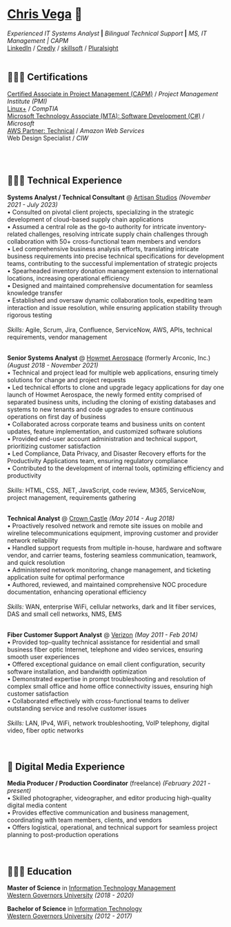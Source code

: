# [Chris Vega](mailto:chris@twop0intfive.xyz) 📧 <br>

_Experienced IT Systems Analyst_ **|** _Bilingual Technical Support_ **|** _MS, IT Management | CAPM_ <br>
[LinkedIn](https://www.linkedin.com/in/chrisevega/) / [Credly](https://www.credly.com/users/christian-vega.3c10d314/badges) / [skillsoft](https://skillsoft.digitalbadges.skillsoft.com/profile/christianvega767921/wallet) / [Pluralsight](https://app.pluralsight.com/profile/twop0intfive) <br><br>



## 👨🏻‍💻 Certifications
[Certified Associate in Project Management (CAPM)](https://www.credly.com/badges/53d36d2b-f25e-438c-a1df-50556c585e59)  /  _Project Management Institute (PMI)_<br>
[Linux+](https://www.credly.com/badges/522af907-eef4-43cd-8431-bb02636bd5f5)  /  _CompTIA_<br>
[Microsoft Technology Associate (MTA): Software Development (C#)](https://www.credly.com/badges/7c19476b-a729-4cd3-9e9c-9f73289ee52d)  /  _Microsoft_<br>
[AWS Partner: Technical](https://www.credly.com/badges/360a7bc9-5e74-44bd-8c49-c51e98bc8dfd)  /  _Amazon Web Services_<br>
Web Design Specialist  /  _CIW_

<br><br>



## 👨🏻‍💻 Technical Experience

**Systems Analyst / Technical Consultant** @ [Artisan Studios](https://www.artisan-studios.com) _(November 2021 - July 2023)_ <br>
  • Consulted on pivotal client projects, specializing in the strategic development of cloud-based supply chain applications<br>
  • Assumed a central role as the go-to authority for intricate inventory-related challenges, resolving intricate supply chain challenges through collaboration with 50+ cross-functional team members and vendors<br>
  • Led comprehensive business analysis efforts, translating intricate business requirements into precise technical specifications for development teams, contributing to the successful implementation of strategic projects<br>
  • Spearheaded inventory donation management extension to international locations, increasing operational efficiency<br>
  • Designed and maintained comprehensive documentation for seamless knowledge transfer<br>
  • Established and oversaw dynamic collaboration tools, expediting team interaction and issue resolution, while ensuring application stability through rigorous testing
  <br><br>
  _Skills:_ Agile, Scrum, Jira, Confluence, ServiceNow, AWS, APIs, technical requirements, vendor management
<br><br>

**Senior Systems Analyst** @ [Howmet Aerospace](https://www.howmet.com/) (formerly Arconic, Inc.) _(August 2018 - November 2021)_ <br>
  • Technical and project lead for multiple web applications, ensuring timely solutions for change and project requests<br>
  • Led technical efforts to clone and upgrade legacy applications for day one launch of Howmet Aerospace, the newly formed entity comprised of separated business units, including the cloning of existing databases and systems to new tenants and code upgrades to ensure continuous operations on first day of business<br>
  • Collaborated across corporate teams and business units on content updates, feature implementation, and customized software solutions<br>
  • Provided end-user account administration and technical support, prioritizing customer satisfaction<br>
  • Led Compliance, Data Privacy, and Disaster Recovery efforts for the Productivity Applications team, ensuring regulatory compliance<br>
  • Contributed to the development of internal tools, optimizing efficiency and productivity
  <br><br>
  _Skills:_ HTML, CSS, .NET, JavaScript, code review, M365, ServiceNow, project management, requirements gathering
<br><br>

**Technical Analyst** @ [Crown Castle](http://www.crowncastle.com/) _(May 2014 - Aug 2018)_ <br>
  • Proactively resolved network and remote site issues on mobile and wireline telecommunications equipment, improving customer and provider network reliability<br>
  • Handled support requests from multiple in-house, hardware and software vendor, and carrier teams, fostering seamless communication, teamwork, and quick resolution<br>
  • Administered network monitoring, change management, and ticketing application suite for optimal performance<br>
  • Authored, reviewed, and maintained comprehensive NOC procedure documentation, enhancing operational efficiency
  <br><br>
  _Skills:_ WAN, enterprise WiFi, cellular networks, dark and lit fiber services, DAS and small cell networks, NMS, EMS
<br><br>

**Fiber Customer Support Analyst** @ [Verizon](https://www.verizon.com/) _(May 2011 - Feb 2014)_ <br>
  • Provided top-quality technical assistance for residential and small business fiber optic Internet, telephone and video services, ensuring smooth user experiences<br>
  • Offered exceptional guidance on email client configuration, security software installation, and bandwidth optimization<br>
  • Demonstrated expertise in prompt troubleshooting and resolution of complex small office and home office connectivity issues, ensuring high customer satisfaction<br>
  • Collaborated effectively with cross-functional teams to deliver outstanding service and resolve customer issues
  <br><br>
  _Skills:_ LAN, IPv4, WiFi, network troubleshooting, VoIP telephony, digital video, fiber optic networks
<br><br><br>
    
  
  
## 🎥 Digital Media Experience

**Media Producer / Production Coordinator** (freelance) _(February 2021 - present)_ <br>
  • Skilled photographer, videographer, and editor producing high-quality digital media content<br>
  • Provides effective communication and business management, coordinating with team members, clients, and vendors<br>
  • Offers logistical, operational, and technical support for seamless project planning to post-production operations
<br><br><br>



## 👨🏻‍🎓 Education

**Master of Science** in [Information Technology Management](https://www.wgu.edu/online-it-degrees/information-technology-management-masters-program.html)<br>
[Western Governors University](https://www.wgu.edu/) _(2018 - 2020)_ <br>

**Bachelor of Science** in [Information Technology](https://www.wgu.edu/online-it-degrees/information-technology-bachelors-program.html)<br>
[Western Governors University](https://www.wgu.edu/) _(2012 - 2017)_ <br>